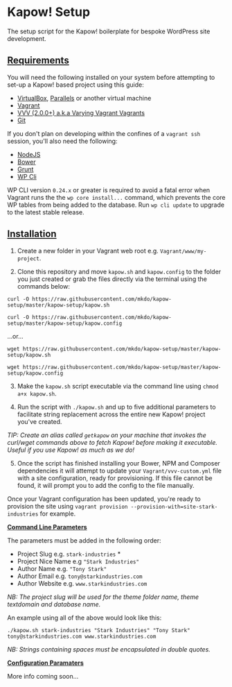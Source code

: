 # Kapow! Setup
The setup script for the Kapow! boilerplate for bespoke WordPress site development. 

## [Requirements](#requirements)

You will need the following installed on your system before attempting to set-up a Kapow! based project using this guide:

- [VirtualBox](http://www.virtualbox.org/), [Parallels](http://www.parallels.com) or another virtual machine
- [Vagrant](https://www.vagrantup.com/)
- [VVV (2.0.0+) a.k.a Varying Vagrant Vagrants](https://github.com/Varying-Vagrant-Vagrants/VVV)
- [Git](https://git-scm.com/book/en/v2/Getting-Started-Installing-Git)

If you don't plan on developing within the confines of a `vagrant ssh` session, you'll also need the following:

- [NodeJS](https://nodejs.org/)
- [Bower](http://bower.io/#install-bower)
- [Grunt](http://gruntjs.com/installing-grunt)
- [WP Cli](http://wp-cli.org/)

WP CLI version `0.24.x` or greater is required to avoid a fatal error when Vagrant runs the the `wp core install...` command, which prevents the core WP tables from being added to the database. Run `wp cli update` to upgrade to the latest stable release.

## [Installation](#installation)

1) Create a new folder in your Vagrant web root e.g. `Vagrant/www/my-project`.

2) Clone this repository and move `kapow.sh` and `kapow.config` to the folder you just created or grab the files directly via the terminal using the commands below:

`curl -O https://raw.githubusercontent.com/mkdo/kapow-setup/master/kapow-setup/kapow.sh`

`curl -O https://raw.githubusercontent.com/mkdo/kapow-setup/master/kapow-setup/kapow.config`

...or...

`wget https://raw.githubusercontent.com/mkdo/kapow-setup/master/kapow-setup/kapow.sh`

`wget https://raw.githubusercontent.com/mkdo/kapow-setup/master/kapow-setup/kapow.config`

3) Make the `kapow.sh` script executable via the command line using `chmod a+x kapow.sh`.

4) Run the script with `./kapow.sh` and up to five additional parameters to facilitate string replacement across the entire new Kapow! project you've created. 

*TIP: Create an alias called `getkapow` on your machine that invokes the curl/wget commands above to fetch Kapow! before making it executable. Useful if you use Kapow! as much as we do!*

5) Once the script has finished installing your Bower, NPM and Composer dependencies it will attempt to update your `Vagrant/vvv-custom.yml` file with a site configuration, ready for provisioning. If this file cannot be found, it will prompt you to add the config to the file manually. 

Once your Vagrant configuration has been updated, you're ready to provision the site using `vagrant provision --provision-with=site-stark-industries` for example.

**[Command Line Parameters](#command-line-parameters)**

The parameters must be added in the following order:

- Project Slug e.g. `stark-industries` *
- Project Nice Name e.g `"Stark Industries"`
- Author Name e.g. `"Tony Stark"`
- Author Email e.g. `tony@starkindustries.com`
- Author Website e.g. `www.starkindustries.com`

*NB: The project slug will be used for the theme folder name, theme textdomain and database name.*

An example using all of the above would look like this:

`./kapow.sh stark-industries "Stark Industries" "Tony Stark" tony@starkindustries.com www.starkindustries.com`

*NB: Strings containing spaces must be encapsulated in double quotes.*

**[Configuration Paramaters](#configuration-parameters)**

More info coming soon...

